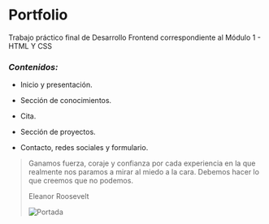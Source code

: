 # **Portfolio**
Trabajo práctico final de Desarrollo Frontend correspondiente al Módulo 1 - HTML Y CSS 

### *Contenidos:*

-    Inicio y presentación.

-    Sección de conocimientos.

-    Cita.

-    Sección de proyectos.

-    Contacto, redes sociales y formulario.

>Ganamos fuerza, coraje y confianza por cada experiencia en la que realmente nos paramos a mirar al miedo a la cara. Debemos hacer lo que creemos que no podemos.
>
>Eleanor Roosevelt <blockquote>


![Portada](http://)
